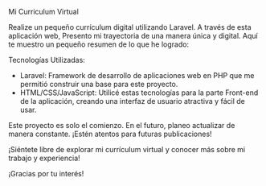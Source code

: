 Mi Curriculum Virtual

Realize un pequeño currículum digital utilizando Laravel. A través de esta aplicación web, Presento mi trayectoria de una manera única y digital. Aquí te muestro un pequeño resumen de lo que he logrado:

Tecnologías Utilizadas:
- Laravel: Framework de desarrollo de aplicaciones web en PHP que me permitió construir una base para este proyecto.
- HTML/CSS/JavaScript: Utilicé estas tecnologías para la parte Front-end de la aplicación, creando una interfaz de usuario atractiva y fácil de usar.

Este proyecto es solo el comienzo. En el futuro, planeo actualizar de manera constante. ¡Estén atentos para futuras publicaciones!

¡Siéntete libre de explorar mi currículum virtual y conocer más sobre mi trabajo y experiencia!

¡Gracias por tu interés!
